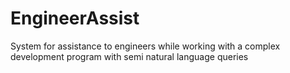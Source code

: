 EngineerAssist
==============

System for assistance to engineers while working with a complex development program with semi natural language queries
